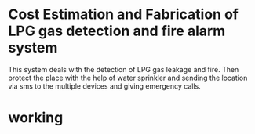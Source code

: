 # Cost Estimation and Fabrication of LPG gas detection and fire alarm system
This system deals with the detection of LPG gas leakage and fire. Then protect the place with the help of water sprinkler and sending the location via sms to the multiple devices and giving emergency calls.
# working
